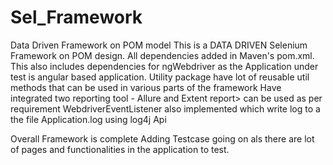 # Sel_Framework
Data Driven Framework on POM model
This is a DATA DRIVEN Selenium Framework on POM design. All dependencies added in Maven's pom.xml.
This also includes dependencies for ngWebdriver as the Application under test is angular based application.
Utility package have lot of reusable util methods that can be used in various parts of the framework
Have integrated two reporting tool - Allure and Extent report> can be used as per requirement
WebdriverEventListener also implemented which write log to a the file Application.log using log4j Api

Overall Framework is complete
Adding Testcase going on als there are lot of pages and functionalities in the application to test.
